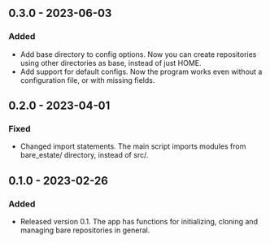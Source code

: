 ## 0.3.0 - 2023-06-03

### Added

- Add base directory to config options. Now you can create repositories using
other directories as base, instead of just HOME.
- Add support for default configs. Now the program works even without a
configuration file, or with missing fields.

## 0.2.0 - 2023-04-01

### Fixed

- Changed import statements. The main script imports modules from bare_estate/
directory, instead of src/.

## 0.1.0 - 2023-02-26

### Added

- Released version 0.1. The app has functions for initializing, cloning and
managing bare repositories in general.

